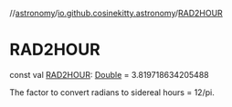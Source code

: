 //[astronomy](../../index.md)/[io.github.cosinekitty.astronomy](index.md)/[RAD2HOUR](-r-a-d2-h-o-u-r.md)

# RAD2HOUR

const val [RAD2HOUR](-r-a-d2-h-o-u-r.md): [Double](https://kotlinlang.org/api/latest/jvm/stdlib/kotlin-stdlib/kotlin/-double/index.html) = 3.819718634205488

The factor to convert radians to sidereal hours = 12/pi.

